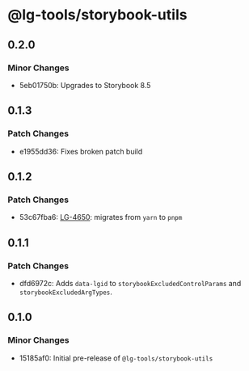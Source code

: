# @lg-tools/storybook-utils

## 0.2.0

### Minor Changes

- 5eb01750b: Upgrades to Storybook 8.5

## 0.1.3

### Patch Changes

- e1955dd36: Fixes broken patch build

## 0.1.2

### Patch Changes

- 53c67fba6: [LG-4650](https://jira.mongodb.org/browse/LG-4650): migrates from `yarn` to `pnpm`

## 0.1.1

### Patch Changes

- dfd6972c: Adds `data-lgid` to `storybookExcludedControlParams` and `storybookExcludedArgTypes`.

## 0.1.0

### Minor Changes

- 15185af0: Initial pre-release of `@lg-tools/storybook-utils`
